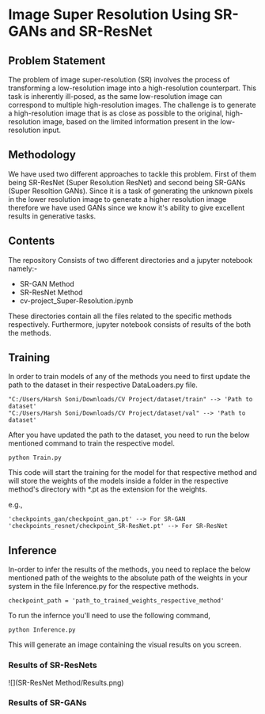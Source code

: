 
# Image Super Resolution Using SR-GANs and SR-ResNet

## Problem Statement
The problem of image super-resolution (SR) involves the process of transforming a low-resolution image into a high-resolution counterpart. This task is inherently ill-posed, as the same low-resolution image can correspond to multiple high-resolution images. The challenge is to generate a high-resolution image that is as close as possible to the original, high-resolution image, based on the limited information present in the low-resolution input.

## Methodology
We have used two different approaches to tackle this problem. First of them being SR-ResNet (Super Resolution ResNet) and second being SR-GANs (Super Resoltion GANs). Since it is a task of generating the unknown pixels in the lower resolution image to generate a higher resolution image therefore we have used GANs since we know it's ability to give excellent results in generative tasks.


## Contents
The repository Consists of two different directories and a jupyter notebook namely:-
- SR-GAN Method
- SR-ResNet Method
- cv-project_Super-Resolution.ipynb

These directories contain all the files related to the specific methods respectively. Furthermore, jupyter notebook consists of results of the both the methods.


## Training
In order to train models of any of the methods you need to first update the path to the dataset in their respective DataLoaders.py file.

```
"C:/Users/Harsh Soni/Downloads/CV Project/dataset/train" --> 'Path to dataset'
"C:/Users/Harsh Soni/Downloads/CV Project/dataset/val" --> 'Path to dataset'
```

After you have updated the path to the dataset, you need to run the below mentioned command to train the respective model.

```
python Train.py
```
This code will start the training for the model for that respective method and will store the weights of the models inside a folder in the respective method's directory with *.pt as the extension for the weights.

e.g.,
```
'checkpoints_gan/checkpoint_gan.pt' --> For SR-GAN
'checkpoints_resnet/checkpoint_SR-ResNet.pt' --> For SR-ResNet
```


## Inference
In-order to infer the results of the methods, you need to replace the below mentioned path of the weights to the absolute path of the weights in your system in the file Inference.py for the respective methods.

```
checkpoint_path = 'path_to_trained_weights_respective_method'
```

To run the infernce you'll need to use the following command,
```
python Inference.py
```
This will generate an image containing the visual results on you screen.

### Results of SR-ResNets
![](SR-ResNet Method/Results.png)

### Results of SR-GANs
